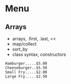 # Menu

## Arrays

- arrays, .first, .last, <<
- map/collect
- sort_by
- class syntax, constructors

```
Hamburger.....$5.00
Cheeseburger..$5.50
Small Fry.....$2.00
Large Fry.....$2.50
```
